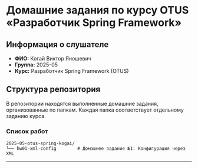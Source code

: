 # Домашние задания по курсу OTUS «Разработчик Spring Framework»

## Информация о слушателе

* **ФИО:** Когай Виктор Яношевич
* **Группа:** 2025-05
* **Курс:** Разработчик Spring Framework (OTUS)

## Структура репозитория

В репозитории находятся выполненные домашние задания, организованные по папкам. Каждая папка соответствует отдельному заданию курса.

### Список работ

```text
2025-05-otus-spring-kogai/
└── hw01-xml-config        # Домашнее задание №1: Конфигурация через XML
```

---
